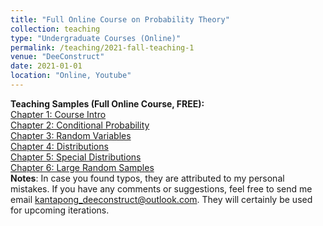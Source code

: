 ```yaml
---
title: "Full Online Course on Probability Theory"
collection: teaching
type: "Undergraduate Courses (Online)"
permalink: /teaching/2021-fall-teaching-1
venue: "DeeConstruct"
date: 2021-01-01
location: "Online, Youtube"
---
```

**Teaching Samples (Full Online Course, FREE):**  
[Chapter 1: Course Intro](https://www.youtube.com/watch?v=QIpJQk6preQ&list=PLgu2BTzllnubNjk9kF1XTMHJtJIMnBYdn)  
[Chapter 2: Conditional Probability](https://www.youtube.com/watch?v=sNk5PAZHQp4&list=PLgu2BTzllnuaCkbrQ3TYGwYOb9hrnnnaL)  
[Chapter 3: Random Variables](https://www.youtube.com/watch?v=oHxyhEBR-x0&list=PLgu2BTzllnuY59m25i2nHtoDb3gSduAXb)  
[Chapter 4: Distributions](https://www.youtube.com/watch?v=r9gXw1wc_vo&list=PLgu2BTzllnuZa-To8NIUapB1a0l1Lp2ty)  
[Chapter 5: Special Distributions](https://www.youtube.com/watch?v=q-NKwZXmwY0&list=PLgu2BTzllnubbWPh8Wq9DGn4zRPnse3oX)  
[Chapter 6: Large Random Samples](https://www.youtube.com/watch?v=HPNvU94kTCY&list=PLgu2BTzllnubDBpwAVfCsgMnN-cbt37UP)  
**Notes**: In case you found typos, they are attributed to my personal mistakes. If you have any comments or suggestions, feel free to send me email kantapong_deeconstruct@outlook.com. They will certainly be used for upcoming iterations.
